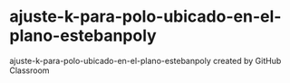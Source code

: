 # ajuste-k-para-polo-ubicado-en-el-plano-estebanpoly
ajuste-k-para-polo-ubicado-en-el-plano-estebanpoly created by GitHub Classroom
